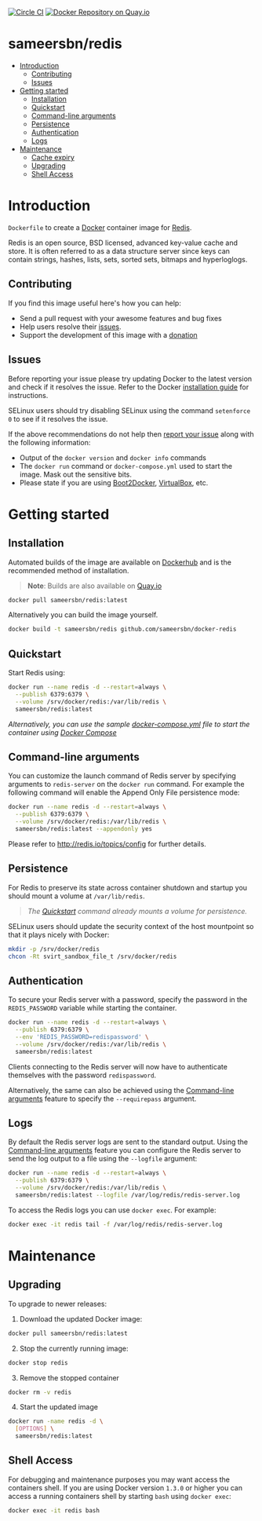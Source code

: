 [![Circle CI](https://circleci.com/gh/sameersbn/docker-redis.svg?style=shield)](https://circleci.com/gh/sameersbn/docker-redis) [![Docker Repository on Quay.io](https://quay.io/repository/sameersbn/redis/status "Docker Repository on Quay.io")](https://quay.io/repository/sameersbn/redis)

# sameersbn/redis

- [Introduction](#introduction)
  - [Contributing](#contributing)
  - [Issues](#issues)
- [Getting started](#getting-started)
  - [Installation](#installation)
  - [Quickstart](#quickstart)
  - [Command-line arguments](#command-line-arguments)
  - [Persistence](#persistence)
  - [Authentication](#authentication)
  - [Logs](#logs)
- [Maintenance](#maintenance)
  - [Cache expiry](#cache-expiry)
  - [Upgrading](#upgrading)
  - [Shell Access](#shell-access)

# Introduction

`Dockerfile` to create a [Docker](https://www.docker.com/) container image for [Redis](http://redis.io/).

Redis is an open source, BSD licensed, advanced key-value cache and store. It is often referred to as a data structure server since keys can contain strings, hashes, lists, sets, sorted sets, bitmaps and hyperloglogs.

## Contributing

If you find this image useful here's how you can help:

- Send a pull request with your awesome features and bug fixes
- Help users resolve their [issues](../../issues?q=is%3Aopen+is%3Aissue).
- Support the development of this image with a [donation](http://www.damagehead.com/donate/)

## Issues

Before reporting your issue please try updating Docker to the latest version and check if it resolves the issue. Refer to the Docker [installation guide](https://docs.docker.com/installation) for instructions.

SELinux users should try disabling SELinux using the command `setenforce 0` to see if it resolves the issue.

If the above recommendations do not help then [report your issue](../../issues/new) along with the following information:

- Output of the `docker version` and `docker info` commands
- The `docker run` command or `docker-compose.yml` used to start the image. Mask out the sensitive bits.
- Please state if you are using [Boot2Docker](http://www.boot2docker.io), [VirtualBox](https://www.virtualbox.org), etc.

# Getting started

## Installation

Automated builds of the image are available on [Dockerhub](https://hub.docker.com/r/sameersbn/redis) and is the recommended method of installation.

> **Note**: Builds are also available on [Quay.io](https://quay.io/repository/sameersbn/redis)

```bash
docker pull sameersbn/redis:latest
```

Alternatively you can build the image yourself.

```bash
docker build -t sameersbn/redis github.com/sameersbn/docker-redis
```

## Quickstart

Start Redis using:

```bash
docker run --name redis -d --restart=always \
  --publish 6379:6379 \
  --volume /srv/docker/redis:/var/lib/redis \
  sameersbn/redis:latest
```

*Alternatively, you can use the sample [docker-compose.yml](docker-compose.yml) file to start the container using [Docker Compose](https://docs.docker.com/compose/)*

## Command-line arguments

You can customize the launch command of Redis server by specifying arguments to `redis-server` on the `docker run` command. For example the following command will enable the Append Only File persistence mode:

```bash
docker run --name redis -d --restart=always \
  --publish 6379:6379 \
  --volume /srv/docker/redis:/var/lib/redis \
  sameersbn/redis:latest --appendonly yes
```

Please refer to http://redis.io/topics/config for further details.

## Persistence

For Redis to preserve its state across container shutdown and startup you should mount a volume at `/var/lib/redis`.

> *The [Quickstart](#quickstart) command already mounts a volume for persistence.*

SELinux users should update the security context of the host mountpoint so that it plays nicely with Docker:

```bash
mkdir -p /srv/docker/redis
chcon -Rt svirt_sandbox_file_t /srv/docker/redis
```

## Authentication

To secure your Redis server with a password, specify the password in the `REDIS_PASSWORD` variable while starting the container.

```bash
docker run --name redis -d --restart=always \
  --publish 6379:6379 \
  --env 'REDIS_PASSWORD=redispassword' \
  --volume /srv/docker/redis:/var/lib/redis \
  sameersbn/redis:latest
```

Clients connecting to the Redis server will now have to authenticate themselves with the password `redispassword`.

Alternatively, the same can also be achieved using the [Command-line arguments](#command-line-arguments) feature to specify the `--requirepass` argument.

## Logs

By default the Redis server logs are sent to the standard output. Using the [Command-line arguments](#command-line-arguments) feature you can configure the Redis server to send the log output to a file using the `--logfile` argument:

```bash
docker run --name redis -d --restart=always \
  --publish 6379:6379 \
  --volume /srv/docker/redis:/var/lib/redis \
  sameersbn/redis:latest --logfile /var/log/redis/redis-server.log
```

To access the Redis logs you can use `docker exec`. For example:

```bash
docker exec -it redis tail -f /var/log/redis/redis-server.log
```

# Maintenance

## Upgrading

To upgrade to newer releases:

  1. Download the updated Docker image:

  ```bash
  docker pull sameersbn/redis:latest
  ```

  2. Stop the currently running image:

  ```bash
  docker stop redis
  ```

  3. Remove the stopped container

  ```bash
  docker rm -v redis
  ```

  4. Start the updated image

  ```bash
  docker run -name redis -d \
    [OPTIONS] \
    sameersbn/redis:latest
  ```

## Shell Access

For debugging and maintenance purposes you may want access the containers shell. If you are using Docker version `1.3.0` or higher you can access a running containers shell by starting `bash` using `docker exec`:

```bash
docker exec -it redis bash
```
